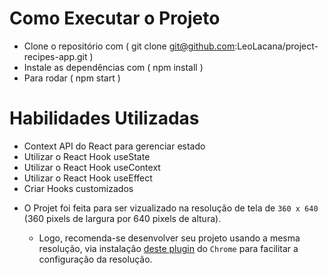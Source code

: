 # Como Executar o Projeto
  - Clone o repositório com ( git clone git@github.com:LeoLacana/project-recipes-app.git )
  - Instale as dependências com ( npm install )
  - Para rodar ( npm start )

# Habilidades Utilizadas

  - Context API do React para gerenciar estado
  - Utilizar o React Hook useState
  - Utilizar o React Hook useContext
  - Utilizar o React Hook useEffect
  - Criar Hooks customizados

* O Projet foi feita para ser vizualizado na resolução de tela de `360 x 640` (360 pixels de largura por 640 pixels de altura).

    - Logo, recomenda-se desenvolver seu projeto usando a mesma resolução, via instalação [deste plugin](https://chrome.google.com/webstore/detail/window-resizer/kkelicaakdanhinjdeammmilcgefonfh?hl=en) do `Chrome` para facilitar a configuração da resolução.